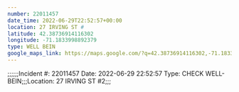 ```yaml
---
number: 22011457
date_time: 2022-06-29T22:52:57+00:00
location: 27 IRVING ST #
latitude: 42.38736914116302
longitude: -71.1833998892379
type: WELL BEIN
google_maps_link: https://maps.google.com/?q=42.38736914116302,-71.1833998892379
---
```


;;;;;;Incident #: 22011457  Date: 2022-06-29 22:52:57   Type: CHECK WELL-BEIN;;;Location: 27 IRVING ST #2;;;
